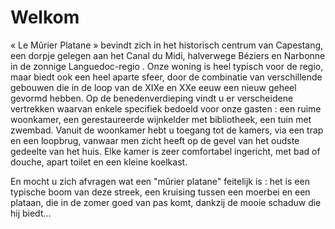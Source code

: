 # Welkom

« Le Mûrier Platane » bevindt zich in het historisch centrum van Capestang, een dorpje gelegen aan het Canal du Midi, halverwege Béziers en Narbonne in de zonnige Languedoc-regio . Onze woning is heel typisch voor de regio, maar biedt ook een heel aparte sfeer, door de combinatie van verschillende gebouwen die in de loop van de XIXe en XXe eeuw een nieuw geheel gevormd hebben. Op de benedenverdieping vindt u er verscheidene vertrekken waarvan enkele specifiek bedoeld voor onze gasten : een ruime woonkamer, een gerestaureerde wijnkelder met bibliotheek, een tuin met zwembad. Vanuit de woonkamer hebt u toegang tot de kamers, via een trap en een loopbrug, vanwaar men zicht heeft op de  gevel van het oudste gedeelte van het huis. Elke kamer is zeer comfortabel ingericht, met bad of douche, apart toilet en een kleine koelkast.

En mocht u zich afvragen wat een "mûrier platane" feitelijk is : het is een typische boom van deze streek, een kruising tussen een moerbei en een plataan, die in de zomer goed van pas komt, dankzij de mooie schaduw die hij biedt...
